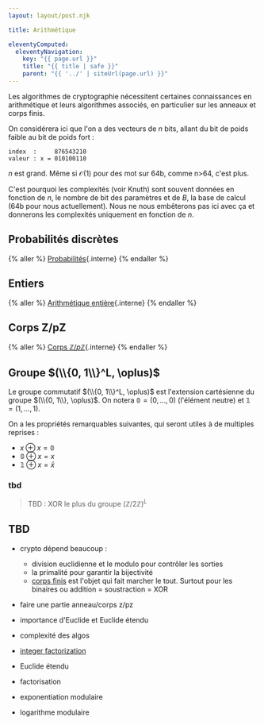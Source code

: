 ```yaml
---
layout: layout/post.njk

title: Arithmétique

eleventyComputed:
  eleventyNavigation:
    key: "{{ page.url }}"
    title: "{{ title | safe }}"
    parent: "{{ '../' | siteUrl(page.url) }}"
---
```


Les algorithmes de cryptographie nécessitent certaines connaissances en arithmétique et leurs algorithmes associés, en particulier sur les anneaux et corps finis.

On considérera ici que l'on a des vecteurs de $n$ bits, allant du bit de poids faible au bit de poids fort :

```
index  :     876543210
valeur : x = 010100110
```

$n$ est grand. Même si $\mathcal{O}(1)$ pour des mot sur 64b, comme n>64, c'est plus.

C'est pourquoi les complexités (voir Knuth) sont souvent données en fonction de $n$, le nombre de bit des paramètres et de $B$, la base de calcul (64b pour nous actuellement). Nous ne nous embêterons pas ici avec ça et donnerons les complexités uniquement en fonction de $n$.

## Probabilités discrètes

{% aller %}
[Probabilités](probabilités){.interne}
{% endaller %}

## Entiers

{% aller %}
[Arithmétique entière](nombres){.interne}
{% endaller %}

## Corps Z/pZ

{% aller %}
[Corps $\mathbb{Z}/p\mathbb{Z}$](corps-ZpZ){.interne}
{% endaller %}


## Groupe $(\\{0, 1\\}^L, \oplus)$

Le groupe commutatif $(\\{0, 1\\}^L, \oplus)$ est l'extension cartésienne du groupe $(\\{0, 1\\}, \oplus)$. On notera $\mathbb{0} = (0, \dots, 0)$ (l'élément neutre) et $\mathbb{1} = (1, \dots, 1)$.

On a les propriétés remarquables suivantes, qui seront utiles à de multiples reprises :

- $x \oplus x = \mathbb{0}$
- $\mathbb{0} \oplus x = x$
- $\mathbb{1} \oplus x = \bar{x}$

### tbd


>TBD : XOR le plus du groupe $(\mathbb{Z}/2\mathbb{Z})^L$


## TBD

- crypto dépend beaucoup :
  - division euclidienne et le modulo pour contrôler les sorties
  - la primalité pour garantir la bijectivité
  - [corps finis](https://en.wikipedia.org/wiki/Finite_field_arithmetic) est l'objet qui fait marcher le tout. Surtout pour les binaires ou addition = soustraction = XOR

- faire une partie anneau/corps z/pz
- importance d'Euclide et Euclide étendu
- complexité des algos

- [integer factorization](https://en.wikipedia.org/wiki/Integer_factorization)

- Euclide étendu
- factorisation
- exponentiation modulaire
- logarithme modulaire
